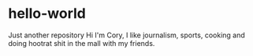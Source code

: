 # hello-world
Just another repository
Hi I'm Cory, I like journalism, sports, cooking and doing hootrat shit in the mall with my friends. 
